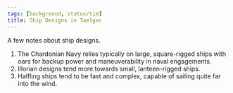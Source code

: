 ```yaml
---
tags: [background, status/tim]
title: Ship Designs in Taelgar
---
```




A few notes about ship designs.

1. The Chardonian Navy relies typically on large, square-rigged ships with oars for backup power and maneuverability in naval engagements.
2. Illorian designs tend more towards small, lanteen-rigged ships. 
3. Halfling ships tend to be fast and complex, capable of sailing quite far into the wind. 
